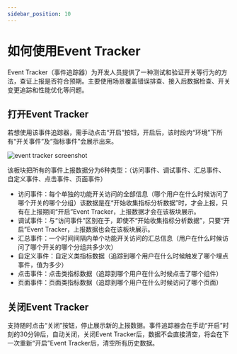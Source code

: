 ```yaml
---
sidebar_position: 10
---
```


# 如何使用Event Tracker

Event Tracker（事件追踪器）为开发人员提供了一种测试和验证开关等行为的方法，查证上报是否符合预期。主要使用场景覆盖错误排查、接入后数据检查、开关变更追踪和性能优化等问题。

## 打开Event Tracker
若想使用该事件追踪器，需手动点击“开启”按钮，开启后，该时段内“环境”下所有“开关事件”及“指标事件”会展示出来。

![ event tracker screenshot](/debug.png)

该板块把所有的事件上报数据分为6种类型：（访问事件、调试事件、汇总事件、自定义事件、点击事件、页面事件）
   - 访问事件：每个单独的功能开关访问的全部信息（哪个用户在什么时候访问了哪个开关的哪个分组）该数据是在“开始收集指标分析数据”时，才会上报，只有在上报期间“开启”Event Tracker，上报数据才会在该板块展示。
   - 调试事件：与“访问事件”区别在于，即使不“开始收集指标分析数据”，只要“开启”Event Tracker，上报数据也会在该板块展示。
   - 汇总事件：一个时间间隔内单个功能开关访问的汇总信息（用户在什么时候访问了哪个开关的哪个分组共多少次）
   - 自定义事件：自定义类指标数据（追踪到哪个用户在什么时候触发了哪个埋点事件，值为多少）
   - 点击事件：点击类指标数据（追踪到哪个用户在什么时候点击了哪个组件）
   - 页面事件：页面类指标数据（追踪到哪个用户在什么时候访问了哪个页面）

## 关闭Event Tracker
支持随时点击“关闭”按钮，停止展示新的上报数据。事件追踪器会在手动“开启”时刻的30分钟后，自动关闭，关闭Event Tracker后，数据不会直接清空，将会在下一次重新“开启”Event Tracker后，清空所有历史数据。
